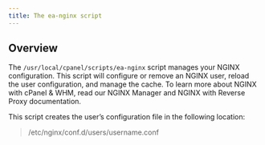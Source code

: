 ```yaml
---
title: The ea-nginx script
---
```


## Overview

The `/usr/local/cpanel/scripts/ea-nginx` script manages your NGINX configuration. This script will configure or remove an NGINX user, reload the user configuration, and manage the cache. To learn more about NGINX with cPanel & WHM, read our NGINX Manager and NGINX with Reverse Proxy documentation.

This script creates the user’s configuration file in the following location:

>/etc/nginx/conf.d/users/username.conf 
